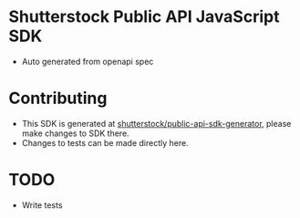 # Shutterstock Public API JavaScript SDK

- Auto generated from openapi spec

# Contributing

- This SDK is generated at [shutterstock/public-api-sdk-generator](https://github.com/shutterstock/public-api-sdk-generator), please make changes to SDK there. 
- Changes to tests can be made directly here.

# TODO

- Write tests
